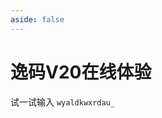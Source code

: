 ```yaml
---
aside: false
---
```

<script setup>
import IME from "@/ime/BaseGracefulCode.vue";
</script>


# 逸码V20在线体验
试一试输入 `wyaldkwxrdau_`

<IME id="v20" chaifenJson="/v20/chaifen.json" zigenJson="/v20/zigen.json"/>
